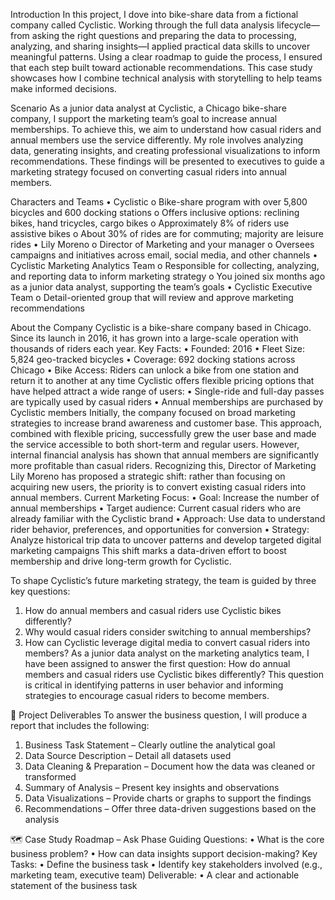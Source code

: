 Introduction
In this project, I dove into bike-share data from a fictional company called Cyclistic. Working through the full data analysis lifecycle—from asking the right questions and preparing the data to processing, analyzing, and sharing insights—I applied practical data skills to uncover meaningful patterns. Using a clear roadmap to guide the process, I ensured that each step built toward actionable recommendations. This case study showcases how I combine technical analysis with storytelling to help teams make informed decisions.

Scenario
As a junior data analyst at Cyclistic, a Chicago bike-share company, I support the marketing team’s goal to increase annual memberships. To achieve this, we aim to understand how casual riders and annual members use the service differently. My role involves analyzing data, generating insights, and creating professional visualizations to inform recommendations. These findings will be presented to executives to guide a marketing strategy focused on converting casual riders into annual members.

Characters and Teams
•	Cyclistic
o	Bike-share program with over 5,800 bicycles and 600 docking stations
o	Offers inclusive options: reclining bikes, hand tricycles, cargo bikes
o	Approximately 8% of riders use assistive bikes
o	About 30% of rides are for commuting; majority are leisure rides
•	Lily Moreno
o	Director of Marketing and your manager
o	Oversees campaigns and initiatives across email, social media, and other channels
•	Cyclistic Marketing Analytics Team
o	Responsible for collecting, analyzing, and reporting data to inform marketing strategy
o	You joined six months ago as a junior data analyst, supporting the team’s goals
•	Cyclistic Executive Team
o	Detail-oriented group that will review and approve marketing recommendations

About the Company
Cyclistic is a bike-share company based in Chicago. Since its launch in 2016, it has grown into a large-scale operation with thousands of riders each year.
Key Facts:
•	Founded: 2016
•	Fleet Size: 5,824 geo-tracked bicycles
•	Coverage: 692 docking stations across Chicago
•	Bike Access: Riders can unlock a bike from one station and return it to another at any time
Cyclistic offers flexible pricing options that have helped attract a wide range of users:
•	Single-ride and full-day passes are typically used by casual riders
•	Annual memberships are purchased by Cyclistic members
Initially, the company focused on broad marketing strategies to increase brand awareness and customer base. This approach, combined with flexible pricing, successfully grew the user base and made the service accessible to both short-term and regular users.
However, internal financial analysis has shown that annual members are significantly more profitable than casual riders. Recognizing this, Director of Marketing Lily Moreno has proposed a strategic shift: rather than focusing on acquiring new users, the priority is to convert existing casual riders into annual members.
Current Marketing Focus:
•	Goal: Increase the number of annual memberships
•	Target audience: Current casual riders who are already familiar with the Cyclistic brand
•	Approach: Use data to understand rider behavior, preferences, and opportunities for conversion
•	Strategy: Analyze historical trip data to uncover patterns and develop targeted digital marketing campaigns
This shift marks a data-driven effort to boost membership and drive long-term growth for Cyclistic.




To shape Cyclistic’s future marketing strategy, the team is guided by three key questions:
1.	How do annual members and casual riders use Cyclistic bikes differently?
2.	Why would casual riders consider switching to annual memberships?
3.	How can Cyclistic leverage digital media to convert casual riders into members?
As a junior data analyst on the marketing analytics team, I have been assigned to answer the first question:
 How do annual members and casual riders use Cyclistic bikes differently?
This question is critical in identifying patterns in user behavior and informing strategies to encourage casual riders to become members.
 
📄 Project Deliverables
To answer the business question, I will produce a report that includes the following:
1.	Business Task Statement – Clearly outline the analytical goal
2.	Data Source Description – Detail all datasets used
3.	Data Cleaning & Preparation – Document how the data was cleaned or transformed
4.	Summary of Analysis – Present key insights and observations
5.	Data Visualizations – Provide charts or graphs to support the findings
6.	Recommendations – Offer three data-driven suggestions based on the analysis
 
🗺️ Case Study Roadmap – Ask Phase
Guiding Questions:
•	What is the core business problem?
•	How can data insights support decision-making?
Key Tasks:
•	Define the business task
•	Identify key stakeholders involved (e.g., marketing team, executive team)
Deliverable:
•	A clear and actionable statement of the business task
